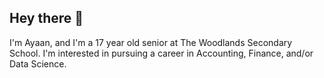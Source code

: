 ## Hey there 🫡

I'm Ayaan, and I'm a 17 year old senior at The Woodlands Secondary School. I'm interested in pursuing a career in Accounting, Finance, and/or Data Science.
